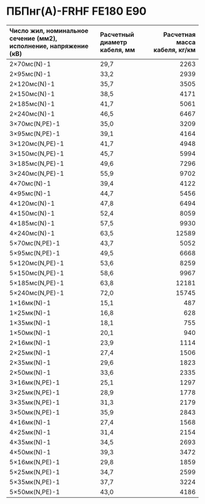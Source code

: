 # ПБПнг(А)-FRHF FE180 E90

| Число жил, номинальное сечение (мм2), исполнение, напряжение (кВ)   | Расчетный диаметр кабеля, мм   |   Расчетная масса кабеля, кг/км |
|:--------------------------------------------------------------------|:-------------------------------|--------------------------------:|
| 2×70мс(N)-1                                                         | 29,7                           |                            2263 |
| 2×95мс(N)-1                                                         | 33,2                           |                            2939 |
| 2×120мс(N)-1                                                        | 35,7                           |                            3505 |
| 2×150мс(N)-1                                                        | 38,5                           |                            4171 |
| 2×185мс(N)-1                                                        | 41,7                           |                            5061 |
| 2×240мс(N)-1                                                        | 46,5                           |                            6467 |
| 3×70мс(N,PE)-1                                                      | 35,0                           |                            3209 |
| 3×95мс(N,PE)-1                                                      | 39,1                           |                            4164 |
| 3×120мс(N,PE)-1                                                     | 41,7                           |                            4948 |
| 3×150мс(N,PE)-1                                                     | 45,7                           |                            5994 |
| 3×185мс(N,PE)-1                                                     | 49,6                           |                            7296 |
| 3×240мс(N,PE)-1                                                     | 55,9                           |                            9702 |
| 4×70мс(N)-1                                                         | 39,4                           |                            4122 |
| 4×95мс(N)-1                                                         | 44,7                           |                            5456 |
| 4×120мс(N)-1                                                        | 47,8                           |                            6494 |
| 4×150мс(N)-1                                                        | 52,4                           |                            8059 |
| 4×185мс(N)-1                                                        | 57,5                           |                            9930 |
| 4×240мс(N)-1                                                        | 63,5                           |                           12589 |
| 5×70мс(N,PE)-1                                                      | 43,7                           |                            5052 |
| 5×95мс(N,PE)-1                                                      | 49,5                           |                            6668 |
| 5×120мс(N,PE)-1                                                     | 53,6                           |                            8259 |
| 5×150мс(N,PE)-1                                                     | 58,6                           |                            9967 |
| 5×185мс(N,PE)-1                                                     | 63,8                           |                           12181 |
| 5×240мс(N,PE)-1                                                     | 72,0                           |                           15745 |
| 1×16мк(N)-1                                                         | 15,1                           |                             487 |
| 1×25мк(N)-1                                                         | 16,8                           |                             628 |
| 1×35мк(N)-1                                                         | 18,1                           |                             755 |
| 1×50мк(N)-1                                                         | 20,1                           |                             940 |
| 2×16мк(N)-1                                                         | 23,9                           |                            1114 |
| 2×25мк(N)-1                                                         | 27,4                           |                            1506 |
| 2×35мк(N)-1                                                         | 29,6                           |                            1823 |
| 2×50мк(N)-1                                                         | 33,6                           |                            2335 |
| 3×16мк(N,PE)-1                                                      | 25,1                           |                            1297 |
| 3×25мк(N,PE)-1                                                      | 28,9                           |                            1778 |
| 3×35мк(N,PE)-1                                                      | 31,3                           |                            2179 |
| 3×50мк(N,PE)-1                                                      | 35,9                           |                            2843 |
| 4×16мк(N)-1                                                         | 27,4                           |                            1568 |
| 4×25мк(N)-1                                                         | 31,4                           |                            2154 |
| 4×35мк(N)-1                                                         | 34,5                           |                            2693 |
| 4×50мк(N)-1                                                         | 39,3                           |                            3472 |
| 5×16мк(N,PE)-1                                                      | 29,8                           |                            1859 |
| 5×25мк(N,PE)-1                                                      | 34,7                           |                            2599 |
| 5×35мк(N,PE)-1                                                      | 37,7                           |                            3224 |
| 5×50мк(N,PE)-1                                                      | 43,0                           |                            4186 |